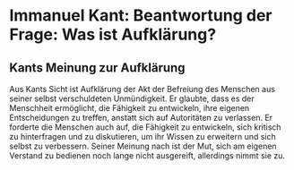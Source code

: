 # Immanuel Kant: Beantwortung der Frage: Was ist Aufklärung?

## Kants Meinung zur Aufklärung

Aus Kants Sicht ist Aufklärung der Akt der Befreiung des Menschen aus seiner selbst verschuldeten Unmündigkeit. Er glaubte, dass es der Menschheit ermöglicht, die Fähigkeit zu entwickeln, ihre eigenen Entscheidungen zu treffen, anstatt sich auf Autoritäten zu verlassen. Er forderte die Menschen auch auf, die Fähigkeit zu entwickeln, sich kritisch zu hinterfragen und zu diskutieren, um ihr Wissen zu erweitern und sich selbst zu verbessern. Seiner Meinung nach ist der Mut, sich am eigenen Verstand zu bedienen noch lange nicht ausgereift, allerdings nimmt sie zu.